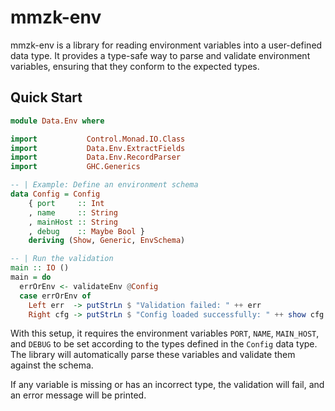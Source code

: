 # mmzk-env

mmzk-env is a library for reading environment variables into a user-defined data
type. It provides a type-safe way to parse and validate environment variables,
ensuring that they conform to the expected types.

## Quick Start

```Haskell
module Data.Env where

import           Control.Monad.IO.Class
import           Data.Env.ExtractFields
import           Data.Env.RecordParser
import           GHC.Generics

-- | Example: Define an environment schema
data Config = Config
    { port     :: Int
    , name     :: String
    , mainHost :: String
    , debug    :: Maybe Bool }
    deriving (Show, Generic, EnvSchema)

-- | Run the validation
main :: IO ()
main = do
  errOrEnv <- validateEnv @Config
  case errOrEnv of
    Left err  -> putStrLn $ "Validation failed: " ++ err
    Right cfg -> putStrLn $ "Config loaded successfully: " ++ show cfg
```

With this setup, it requires the environment variables `PORT`, `NAME`, `MAIN_HOST`, and `DEBUG` to be set according to the types defined in the `Config` data type. The library will automatically parse these variables and validate them against the schema.

If any variable is missing or has an incorrect type, the validation will fail, and an error message will be printed.
